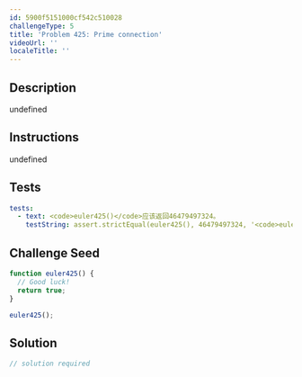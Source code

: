 ```yaml
---
id: 5900f5151000cf542c510028
challengeType: 5
title: 'Problem 425: Prime connection'
videoUrl: ''
localeTitle: ''
---
```


## Description
undefined

## Instructions
undefined

## Tests
<section id='tests'>

```yml
tests:
  - text: <code>euler425()</code>应该返回46479497324。
    testString: assert.strictEqual(euler425(), 46479497324, '<code>euler425()</code> should return 46479497324.');

```

</section>

## Challenge Seed
<section id='challengeSeed'>

<div id='js-seed'>

```js
function euler425() {
  // Good luck!
  return true;
}

euler425();

```

</div>



</section>

## Solution
<section id='solution'>

```js
// solution required
```
</section>
